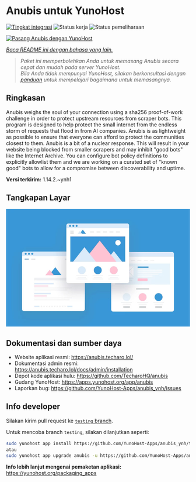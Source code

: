 <!--
N.B.: README ini dibuat secara otomatis oleh <https://github.com/YunoHost/apps/tree/master/tools/readme_generator>
Ini TIDAK boleh diedit dengan tangan.
-->

# Anubis untuk YunoHost

[![Tingkat integrasi](https://apps.yunohost.org/badge/integration/anubis)](https://ci-apps.yunohost.org/ci/apps/anubis/)
![Status kerja](https://apps.yunohost.org/badge/state/anubis)
![Status pemeliharaan](https://apps.yunohost.org/badge/maintained/anubis)

[![Pasang Anubis dengan YunoHost](https://install-app.yunohost.org/install-with-yunohost.svg)](https://install-app.yunohost.org/?app=anubis)

*[Baca README ini dengan bahasa yang lain.](./ALL_README.md)*

> *Paket ini memperbolehkan Anda untuk memasang Anubis secara cepat dan mudah pada server YunoHost.*  
> *Bila Anda tidak mempunyai YunoHost, silakan berkonsultasi dengan [panduan](https://yunohost.org/install) untuk mempelajari bagaimana untuk memasangnya.*

## Ringkasan

Anubis weighs the soul of your connection using a sha256 proof-of-work challenge in order to protect upstream resources from scraper bots.
This program is designed to help protect the small internet from the endless storm of requests that flood in from AI companies. Anubis is as lightweight as possible to ensure that everyone can afford to protect the communities closest to them.
Anubis is a bit of a nuclear response. This will result in your website being blocked from smaller scrapers and may inhibit "good bots" like the Internet Archive. You can configure bot policy definitions to explicitly allowlist them and we are working on a curated set of "known good" bots to allow for a compromise between discoverability and uptime.


**Versi terkirim:** 1.14.2.~ynh1

## Tangkapan Layar

![Tangkapan Layar pada Anubis](./doc/screenshots/example.jpg)

## Dokumentasi dan sumber daya

- Website aplikasi resmi: <https://anubis.techaro.lol/>
- Dokumentasi admin resmi: <https://anubis.techaro.lol/docs/admin/installation>
- Depot kode aplikasi hulu: <https://github.com/TecharoHQ/anubis>
- Gudang YunoHost: <https://apps.yunohost.org/app/anubis>
- Laporkan bug: <https://github.com/YunoHost-Apps/anubis_ynh/issues>

## Info developer

Silakan kirim pull request ke [`testing` branch](https://github.com/YunoHost-Apps/anubis_ynh/tree/testing).

Untuk mencoba branch `testing`, silakan dilanjutkan seperti:

```bash
sudo yunohost app install https://github.com/YunoHost-Apps/anubis_ynh/tree/testing --debug
atau
sudo yunohost app upgrade anubis -u https://github.com/YunoHost-Apps/anubis_ynh/tree/testing --debug
```

**Info lebih lanjut mengenai pemaketan aplikasi:** <https://yunohost.org/packaging_apps>
